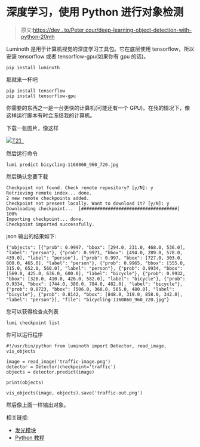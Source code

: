 # 深度学习，使用 Python 进行对象检测

> 原文:[https://dev . to/Peter cour/deep-learning-object-detection-with-python-20mh](https://dev.to/petercour/deep-learning-object-detection-with-python-20mh)

Luminoth 是用于计算机视觉的深度学习工具包。它在底层使用 tensorflow，所以安装 tensorflow 或者 tensorflow-gpu(如果你有 gpu 的话)。

```
pip install luminoth 
```

那就来一杯吧

```
pip install tensorflow
pip install tensorflow-gpu 
```

你需要的东西之一是一台更快的计算机(可能还有一个 GPU)。在我的情况下，像这样运行脚本有时会冻结我的计算机。

下载一张图片，像这样

[![](../Images/0913c6b51eb187eab97630dc9829f83f.png)T2】](https://res.cloudinary.com/practicaldev/image/fetch/s--HMnyo0MS--/c_limit%2Cf_auto%2Cfl_progressive%2Cq_auto%2Cw_880/https://cdn.pixabay.com/photo/2016/01/25/15/33/bicycling-1160860_960_720.jpg)

然后运行命令

```
lumi predict bicycling-1160860_960_720.jpg 
```

然后确认您要下载

```
Checkpoint not found. Check remote repository? [y/N]: y
Retrieving remote index... done.
2 new remote checkpoints added.
Checkpoint not present locally. Want to download it? [y/N]: y
Downloading checkpoint...  [####################################]  100%
Importing checkpoint... done.
Checkpoint imported successfully. 
```

json 输出的结果如下:

```
{"objects": [{"prob": 0.9997, "bbox": [294.0, 231.0, 468.0, 536.0], "label": "person"}, {"prob": 0.9971, "bbox": [494.0, 289.0, 578.0, 439.0], "label": "person"}, {"prob": 0.997, "bbox": [727.0, 303.0, 800.0, 465.0], "label": "person"}, {"prob": 0.9965, "bbox": [555.0, 315.0, 652.0, 560.0], "label": "person"}, {"prob": 0.9934, "bbox": [569.0, 425.0, 636.0, 600.0], "label": "bicycle"}, {"prob": 0.9932, "bbox": [326.0, 410.0, 426.0, 582.0], "label": "bicycle"}, {"prob": 0.9334, "bbox": [744.0, 380.0, 784.0, 482.0], "label": "bicycle"}, {"prob": 0.8723, "bbox": [506.0, 360.0, 565.0, 480.0], "label": "bicycle"}, {"prob": 0.8142, "bbox": [848.0, 319.0, 858.0, 342.0], "label": "person"}], "file": "bicycling-1160860_960_720.jpg"} 
```

您可以获得检查点列表

```
lumi checkpoint list 
```

你可以运行程序

```
#!/usr/bin/python from luminoth import Detector, read_image, vis_objects

image = read_image('traffic-image.png')
detector = Detector(checkpoint='traffic')
objects = detector.predict(image)

print(objects)

vis_objects(image, objects).save('traffic-out.png') 
```

然后像上面一样输出对象。

相关链接:

*   [发光模块](https://tryolabs.com/blog/2018/04/17/announcing-luminoth-0-1/)
*   [Python 教程](https://pythonprogramminglanguage.com/)
